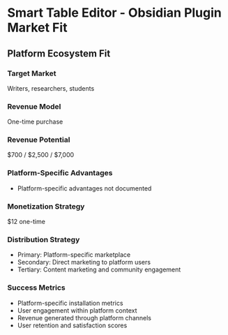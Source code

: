 # Smart Table Editor - Obsidian Plugin Market Fit

## Platform Ecosystem Fit

### Target Market
Writers, researchers, students

### Revenue Model
One-time purchase

### Revenue Potential
$700 / $2,500 / $7,000

### Platform-Specific Advantages
- Platform-specific advantages not documented

### Monetization Strategy
$12 one-time

### Distribution Strategy
- Primary: Platform-specific marketplace
- Secondary: Direct marketing to platform users
- Tertiary: Content marketing and community engagement

### Success Metrics
- Platform-specific installation metrics
- User engagement within platform context
- Revenue generated through platform channels
- User retention and satisfaction scores
